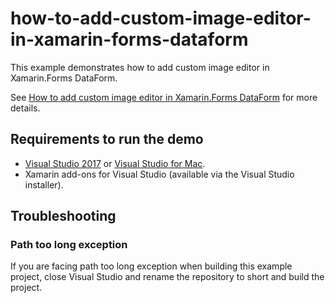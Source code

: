 # how-to-add-custom-image-editor-in-xamarin-forms-dataform

This example demonstrates how to add custom image editor in Xamarin.Forms DataForm.

See [How to add custom image editor in Xamarin.Forms DataForm](https://www.syncfusion.com/kb/10104/how-to-add-custom-image-editor-in-xamarin-forms-dataform) for more details.

## <a name="requirements-to-run-the-demo"></a>Requirements to run the demo ##

* [Visual Studio 2017](https://visualstudio.microsoft.com/downloads/) or [Visual Studio for Mac](https://visualstudio.microsoft.com/vs/mac/).
* Xamarin add-ons for Visual Studio (available via the Visual Studio installer).

## <a name="troubleshooting"></a>Troubleshooting ##
### Path too long exception
If you are facing path too long exception when building this example project, close Visual Studio and rename the repository to short and build the project.